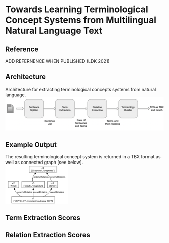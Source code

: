 # Towards Learning Terminological Concept Systems from Multilingual Natural Language Text

## Reference
ADD REFERNENCE WHEN PUBLISHED (LDK 2021)

## Architecture
Architecture for extracting terminological concepts systems from natural language.
![PicArchitecture](/architecture.png)

## Example Output
The resulting terminological concept system is returned in a TBX format as well as connected graph (see below).   
<img src="/example_output_graph.png" alt="PicExampleGraphOutput" width="200"/>

## Term Extraction Scores

## Relation Extraction Scores
